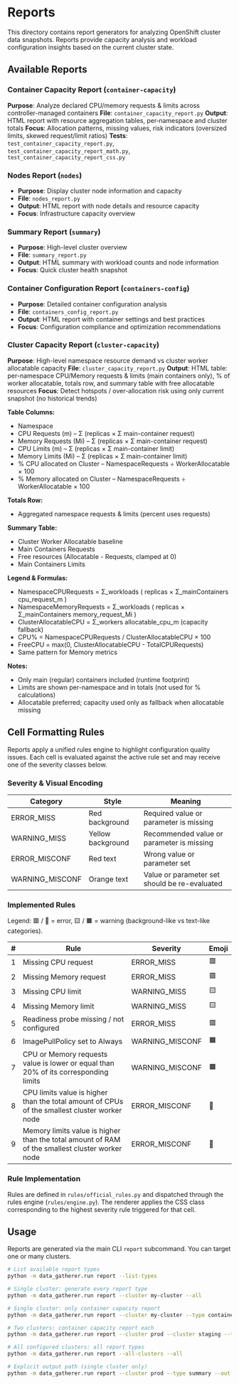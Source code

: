 # Reports

This directory contains report generators for analyzing OpenShift cluster data snapshots. Reports provide capacity analysis and workload configuration insights based on the current cluster state.

## Available Reports

### Container Capacity Report (`container-capacity`)
**Purpose**: Analyze declared CPU/memory requests & limits across controller-managed containers
**File**: `container_capacity_report.py`
**Output**: HTML report with resource aggregation tables, per‑namespace and cluster totals
**Focus**: Allocation patterns, missing values, risk indicators (oversized limits, skewed request/limit ratios)
**Tests**: `test_container_capacity_report.py`, `test_container_capacity_report_math.py`, `test_container_capacity_report_css.py`

### Nodes Report (`nodes`)
- **Purpose**: Display cluster node information and capacity
- **File**: `nodes_report.py`
- **Output**: HTML report with node details and resource capacity
- **Focus**: Infrastructure capacity overview

### Summary Report (`summary`)
- **Purpose**: High-level cluster overview
- **File**: `summary_report.py`
- **Output**: HTML summary with workload counts and node information
- **Focus**: Quick cluster health snapshot

### Container Configuration Report (`containers-config`)
- **Purpose**: Detailed container configuration analysis
- **File**: `containers_config_report.py`
- **Output**: HTML report with container settings and best practices
- **Focus**: Configuration compliance and optimization recommendations

### Cluster Capacity Report (`cluster-capacity`)
**Purpose**: High-level namespace resource demand vs cluster worker allocatable capacity
**File**: `cluster_capacity_report.py`
**Output**: HTML table: per-namespace CPU/Memory requests & limits (main containers only), % of worker allocatable, totals row, and summary table with free allocatable resources
**Focus**: Detect hotspots / over-allocation risk using only current snapshot (no historical trends)

**Table Columns:**
- Namespace
- CPU Requests (m) – Σ (replicas × Σ main-container request)
- Memory Requests (Mi) – Σ (replicas × Σ main-container request)
- CPU Limits (m) – Σ (replicas × Σ main-container limit)
- Memory Limits (Mi) – Σ (replicas × Σ main-container limit)
- % CPU allocated on Cluster – NamespaceRequests ÷ WorkerAllocatable × 100
- % Memory allocated on Cluster – NamespaceRequests ÷ WorkerAllocatable × 100

**Totals Row:**
- Aggregated namespace requests & limits (percent uses requests)

**Summary Table:**
- Cluster Worker Allocatable baseline
- Main Containers Requests
- Free resources (Allocatable - Requests, clamped at 0)
- Main Containers Limits

**Legend & Formulas:**
- NamespaceCPURequests = Σ_workloads ( replicas × Σ_mainContainers cpu_request_m )
- NamespaceMemoryRequests = Σ_workloads ( replicas × Σ_mainContainers memory_request_Mi )
- ClusterAllocatableCPU = Σ_workers allocatable_cpu_m (capacity fallback)
- CPU% = NamespaceCPURequests / ClusterAllocatableCPU × 100
- FreeCPU = max(0, ClusterAllocatableCPU - TotalCPURequests)
- Same pattern for Memory metrics

**Notes:**
- Only main (regular) containers included (runtime footprint)
- Limits are shown per-namespace and in totals (not used for % calculations)
- Allocatable preferred; capacity used only as fallback when allocatable missing

## Cell Formatting Rules

Reports apply a unified rules engine to highlight configuration quality issues. Each cell is evaluated against the active rule set and may receive one of the severity classes below.

### Severity & Visual Encoding
| Category | Style | Meaning |
|----------|-------|---------|
| ERROR_MISS | Red background | Required value or parameter is missing |
| WARNING_MISS | Yellow background | Recommended value or parameter is missing |
| ERROR_MISCONF | Red text | Wrong value or parameter set |
| WARNING_MISCONF | Orange text | Value or parameter set should be re-evaluated |

### Implemented Rules

Legend: 🟥 / 🔴 = error, 🟨 / 🟧 = warning (background-like vs text-like categories).

| # | Rule | Severity | Emoji |
|---|-------|----------|-------|
| 1 | Missing CPU request | ERROR_MISS | 🟥 |
| 2 | Missing Memory request | ERROR_MISS | 🟥 |
| 3 | Missing CPU limit | WARNING_MISS | 🟨 |
| 4 | Missing Memory limit | WARNING_MISS | 🟨 |
| 5 | Readiness probe missing / not configured | ERROR_MISS | 🟥 |
| 6 | ImagePullPolicy set to Always | WARNING_MISCONF | 🟧 |
| 7 | CPU or Memory requests value is lower or equal than 20% of its corresponding limits | WARNING_MISCONF | 🟧 |
| 8 | CPU limits value is higher than the total amount of CPUs of the smallest cluster worker node | ERROR_MISCONF | 🔴 |
| 9 | Memory limits value is higher than the total amount of RAM of the smallest cluster worker node | ERROR_MISCONF | 🔴 |

### Rule Implementation
Rules are defined in `rules/official_rules.py` and dispatched through the rules engine (`rules/engine.py`). The renderer applies the CSS class corresponding to the highest severity rule triggered for that cell.

## Usage

Reports are generated via the main CLI `report` subcommand. You can target one or many clusters.

```bash
# List available report types
python -m data_gatherer.run report --list-types

# Single cluster: generate every report type
python -m data_gatherer.run report --cluster my-cluster --all

# Single cluster: only container capacity report
python -m data_gatherer.run report --cluster my-cluster --type container-capacity

# Two clusters: container capacity report each
python -m data_gatherer.run report --cluster prod --cluster staging --type container-capacity

# All configured clusters: all report types
python -m data_gatherer.run report --all-clusters --all

# Explicit output path (single cluster only)
python -m data_gatherer.run report --cluster prod --type summary --out /tmp/prod-summary.html
```
